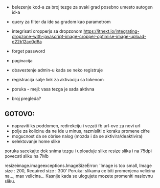 
- belezenje kod-a za broj tezge za svaki grad posebno umesto autogen id-a
- query za filter da ide sa gradom kao parametrom

- integrisati cropperjs sa dropzonom
https://itnext.io/integrating-dropzone-with-javascript-image-cropper-optimise-image-upload-e22b12ac0d8a

- forget password
- paginacija

- obavestenje admin-u kada se neko registruje


- registracija salje link za aktivaciju sa tokenom
- poruka - mejl: vasa tezga je sada aktivna

- broj pregleda?

GOTOVO:
-------
- napraviti ks poddomen, redirekciju i vezati fb url-ove za novi url
- polje za kolicinu da ne ide u minus, razmisliti o koraku promene cifre
- mogucnost da se obrise nalog
(mozda i da se aktivira/deaktivira)
- selektovanje home slike

poruka sacekajte dok snima tezgu i uploaduje slike
resize slika i na 75dpi
povecati sliku na 7Mb

resizeimage.imageexceptions.ImageSizeError: 'Image is too small, Image size : 200, Required size : 300'
Poruka: slikama ce biti promenjena velicina na..., max velicina...
Kasnije kada se ulogujete mozete promeniti naslovnu sliku.

